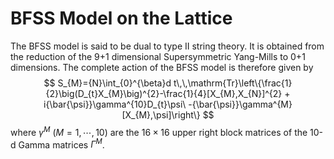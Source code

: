 # BFSS Model on the Lattice

The BFSS model is said to be dual to type II string theory. It is obtained from the reduction of the 9+1 dimensional Supersymmetric Yang-Mills to 0+1 dimensions. 
The complete action of the BFSS model is therefore given by 
$$
  S_{M}={N}\int_{0}^{\beta}d t\,\,\mathrm{Tr}\left\{\frac{1}{2}\big(D_{t}X_{M}\big)^{2}-\frac{1}{4}[X_{M},X_{N}]^{2} + i{\bar{\psi}}\gamma^{10}D_{t}\psi\ -{\bar{\psi}}\gamma^{M}[X_{M},\psi]\right\}
$$
where $\gamma^M~(M=1, \cdots, 10)$ are the $16\times16$ upper right block matrices of the 10-d Gamma matrices $\Gamma^M$.


